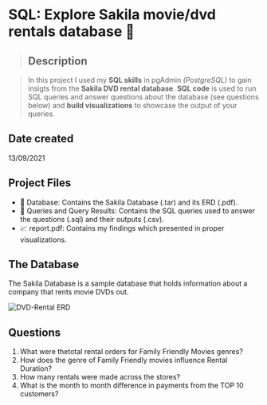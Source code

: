 # SQL: Explore Sakila movie/dvd rentals database :movie_camera:

> ## Description

> In this project I used my **SQL skills** in pgAdmin *(PostgreSQL)* to gain insigts from the **Sakila DVD rental database**. **SQL code** is used to run SQL queries and answer questions about the database (see questions below) and **build visualizations** to showcase the output of your queries.

## Date created
13/09/2021 

## Project Files
* :file_folder: Database: Contains the Sakila Database (.tar) and its ERD (.pdf).
* :file_folder: Queries and Query Results: Contains the SQL queries used to answer the questions (.sql) and their outputs (.csv).
* :chart_with_upwards_trend: report.pdf: Contains my findings which presented in proper visualizations.

## The Database
The Sakila Database is a sample database that holds information about a company that rents movie DVDs out.

![DVD-Rental ERD](https://drive.google.com/uc?export=view&id=1hPngwGaIJtgKCZJpDl4hGbzp4pK3WWOo)

## Questions
1. What were thetotal rental orders for Family Friendly Movies genres?
2. How does the genre of Family Friendly movies influence Rental Duration?
3. How many rentals were made across the stores?
4. What is the month to month difference in payments from the TOP 10 customers?